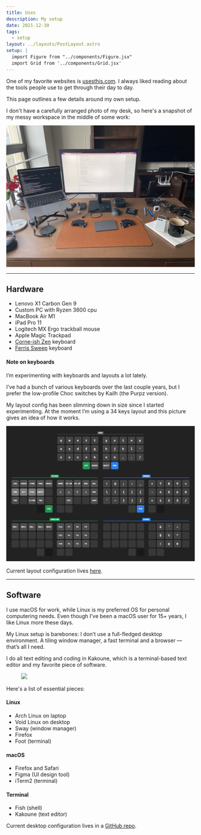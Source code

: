 ```yaml
---
title: Uses
description: My setup
date: 2021-12-30
tags:
  - setup
layout: ../layouts/PostLayout.astro
setup: |
  import Figure from "../components/Figure.jsx"
  import Grid from '../components/Grid.jsx'
---
```


One of my favorite websites is [usesthis.com](https://usesthis.com/). I always
liked reading about the tools people use to get through their day to day.

This page outlines a few details around my own setup.

I don't have a carefully arranged photo of my desk, so here's a snapshot of my
messy workspace in the middle of some work:

![desk](img/desk.jpg)

---

## Hardware

- Lenovo X1 Carbon Gen 9
- Custom PC with Ryzen 3600 cpu
- MacBook Air M1
- iPad Pro 11
- Logitech MX Ergo trackball mouse
- Apple Magic Trackpad
- [Corne-ish Zen][corneish] keyboard
- [Ferris Sweep][sweep] keyboard

[corneish]: https://lowprokb.ca/products/corne-ish-zen-2
[sweep]: https://github.com/davidphilipbarr/Sweep

#### Note on keyboards

I’m experimenting with keyboards and layouts a lot lately.

I’ve had a bunch of various keyboards over the last couple years, but I prefer
the low-profile Choc switches by Kailh (the Purpz version).

My layout config has been slimming down in size since I started experimenting.
At the moment I’m using a 34 keys layout and this picture gives an idea of how
it works.

[![34 keys](https://raw.githubusercontent.com/kkga/zmk-config/master/34keys.png)](https://raw.githubusercontent.com/kkga/zmk-config/master/34keys.png)

Current layout configuration lives [here](https://github.com/kkga/zmk-config).

---

## Software

I use macOS for work, while Linux is my preferred OS for personal computering
needs. Even though I’ve been a macOS user for 15+ years, I like Linux more these
days.

My Linux setup is barebones: I don’t use a full-fledged desktop environment. A
tiling window manager, a fast terminal and a browser — that’s all I need.

I do all text editing and coding in Kakoune, which is a terminal-based text
editor and my favorite piece of software.

<Grid breakout>
  <Figure caption="Some terminal windows running in Sway on my laptop">
    <a href="https://raw.githubusercontent.com/kkga/config/master/.local/share/desktop.png">
      <img src="https://raw.githubusercontent.com/kkga/config/master/.local/share/desktop.png" />
    </a>
  </Figure>
</Grid>

Here's a list of essential pieces:

#### Linux

- Arch Linux on laptop
- Void Linux on desktop
- Sway (window manager)
- Firefox
- Foot (terminal)

#### macOS

- Firefox and Safari
- Figma (UI design tool)
- iTerm2 (terminal)

#### Terminal

- Fish (shell)
- Kakoune (text editor)

Current desktop configuration lives in a
[GitHub repo](https://github.com/kkga/config).
